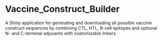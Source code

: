 # Vaccine_Construct_Builder
A Shiny application for generating and downloading all possible vaccine construct sequences by combining CTL, HTL, B-cell epitopes and optional N- and C-terminal adjuvants with customizable linkers.
